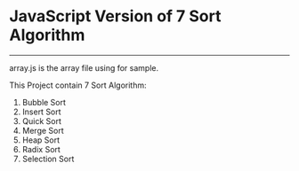 # JavaScript Version of 7 Sort Algorithm

---
array.js is the array file using for sample.

This Project contain 7 Sort Algorithm:

1. Bubble Sort
2. Insert Sort
3. Quick Sort
4. Merge Sort
5. Heap Sort
6. Radix Sort
7. Selection Sort
